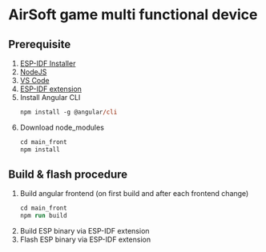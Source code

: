 # AirSoft game multi functional device

## Prerequisite
1. [ESP-IDF Installer](https://docs.espressif.com/projects/esp-idf/en/stable/esp32/get-started/windows-setup.html)
2. [NodeJS](https://nodejs.org/en/download/)
3. [VS Code](https://code.visualstudio.com/Download)
4. [ESP-IDF extension](https://marketplace.visualstudio.com/items?itemName=espressif.esp-idf-extension)
5. Install Angular CLI
   ``` ps
   npm install -g @angular/cli
   ```
6. Download node_modules
   ``` ps
   cd main_front
   npm install
   ```

## Build & flash procedure
1. Build angular frontend (on first build and after each frontend change)
   ``` ps
   cd main_front
   npm run build
   ```
2. Build ESP binary via ESP-IDF extension
3. Flash ESP binary via ESP-IDF extension